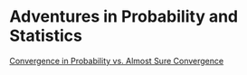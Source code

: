 # Adventures in Probability and Statistics

[Convergence in Probability vs. Almost Sure Convergence](pages/rv_convergence.html)

